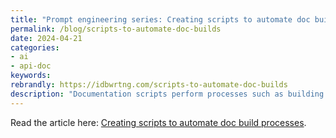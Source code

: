 ```yaml
---
title: "Prompt engineering series: Creating scripts to automate doc build processes"
permalink: /blog/scripts-to-automate-doc-builds
date: 2024-04-21
categories:
- ai
- api-doc
keywords: 
rebrandly: https://idbwrtng.com/scripts-to-automate-doc-builds
description: "Documentation scripts perform processes such as building reference documentation or doing other repeated processes with docs. This tutorial builds on the conceptual content in <a href='ai/ai-tools-build-publish-api-docs.html'>Use cases for AI: Develop build and publishing scripts</a>. In this tutorial, I get more specific with strategies and techniques for prompts, walking through a prompt to build a doc script for generating reference docs."
---
```


Read the article here: [Creating scripts to automate doc build processes](/ai/prompt-engineering-doc-build-scripts.html).